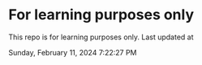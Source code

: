 # For learning purposes only
This repo is for learning purposes only.
Last updated at

Sunday, February 11, 2024 7:22:27 PM

